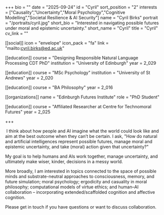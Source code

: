 +++
bio = ""
date = "2025-09-24"
id = "Cyril"
sort_position = "2"
interests = ["Causality","Uncertainty","Moral Psychology","Cognitive Modelling","Societal Resilience & AI Security"]
name = "Cyril Birks"
portrait = "/portraits/cyril.jpg"
short_bio = "Interested in navigating possible futures under moral and epistemic uncertainty."
short_name = "Cyril"
title = "Cyril"
cv_link = ""

[[social]]
icon = "envelope"
icon_pack = "fa"
link = "mailto:cyril.birks@ed.ac.uk"

[[education]]
course = "Designing Responsible Natural Language Processing CDT PhD"
institution = "University of Edinburgh"
year = 2_029

[[education]]
course = "MSc Psychology"
institution = "University of St Andrews"
year = 2_020

[[education]]
course = "BA Philosophy"
year = 2_016

[[organizations]]
name = "Edinburgh Futures Institute"
role = "PhD Student"

[[education]]
course = "Affiliated Researcher at Centre for Technomoral Futures"
year = 2_025
  
+++
<!-- You can write $\LaTeX$ and *Markdown* here. -->
​
I think about how people and AI imagine what the world could look like and aim at the best outcome when they can’t be certain. I ask, "How do natural and artificial intelligences represent possible futures, manage moral and epistemic uncertainty, and take (moral) action given that uncertainty?"

My goal is to help humans and AIs work together, manage uncertainty, and ultimately make wiser, kinder, decisions in a messy world.

More broadly, I am interested in topics connected to the space of possible minds and substrate-neutral approaches to consciousness, memory, and future simulation; moral psychology; ergodicity and casuality in moral philosophy; computational models of virtue ethics; and human–AI collaboration – incorporating extended/scaffolded cognition and affective cognition.

Please get in touch if you have questions or want to discuss collaboration.